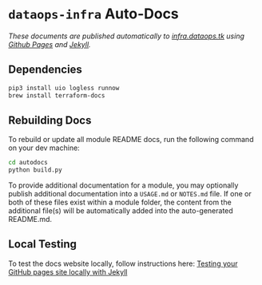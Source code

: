 # `dataops-infra` Auto-Docs

_These documents are published automatically to [infra.dataops.tk](https://infra.dataops.tk) using [Github Pages](https://help.github.com/en/github/working-with-github-pages) and [Jekyll](https://jekyllrb.com/docs/)._

## Dependencies

```bash
pip3 install uio logless runnow
brew install terraform-docs
```

## Rebuilding Docs


To rebuild or update all module README docs, run the following command on your dev machine:

```bash
cd autodocs
python build.py
```

To provide additional documentation for a module, you may optionally publish additional documentation into a `USAGE.md` or `NOTES.md` file. If one or both of these files exist within a module folder, the content from the additional file(s) will be automatically added into the auto-generated README.md.

## Local Testing

To test the docs website locally, follow instructions here: [Testing your GitHub pages site locally with Jekyll](https://help.github.com/en/github/working-with-github-pages/testing-your-github-pages-site-locally-with-jekyll)
